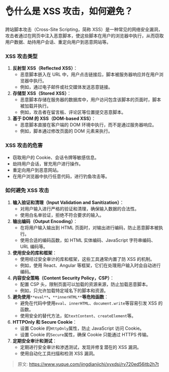 # 👌什么是 XSS 攻击，如何避免？

跨站脚本攻击（Cross-Site Scripting，简称 XSS）是一种常见的网络安全漏洞，攻击者通过在网页中注入恶意脚本，使这些脚本在用户的浏览器中执行，从而窃取用户数据、劫持用户会话、重定向用户到恶意网站等。

### XSS 攻击类型
1. **反射型 XSS（Reflected XSS）**：
    - 恶意脚本嵌入在 URL 中，用户点击链接后，脚本被服务器响应并在用户浏览器中执行。
    - 例如，通过电子邮件或社交媒体发送恶意链接。
2. **存储型 XSS（Stored XSS）**：
    - 恶意脚本存储在服务器的数据库中，用户访问包含该脚本的页面时，脚本被加载并执行。
    - 例如，攻击者在留言板、评论区等位置提交恶意脚本。
3. **基于 DOM 的 XSS（DOM-based XSS）**：
    - 恶意脚本直接在客户端的 DOM 环境中执行，而不是通过服务器响应。
    - 例如，脚本通过修改页面的 DOM 元素来执行。

### XSS 攻击的危害
+ 窃取用户的 Cookie、会话令牌等敏感信息。
+ 劫持用户会话，冒充用户进行操作。
+ 重定向用户到恶意网站。
+ 在用户浏览器中执行任意代码，进行钓鱼攻击等。

### 如何避免 XSS 攻击
1. **输入验证和清理（Input Validation and Sanitization）**：
    - 对用户输入进行严格的验证和清理，确保输入数据的合法性。
    - 使用白名单验证，拒绝不符合要求的输入。
2. **输出编码（Output Encoding）**：
    - 在将用户输入输出到 HTML 页面时，对输出进行编码，防止恶意脚本被执行。
    - 使用合适的编码函数，如 HTML 实体编码、JavaScript 字符串编码、URL 编码等。
3. **使用安全的库和框架**：
    - 使用经过安全审计的库和框架，这些工具通常内置了防 XSS 的机制。
    - 例如，使用 React、Angular 等框架，它们在处理用户输入时会自动进行编码。
4. **内容安全策略（Content Security Policy，CSP）**：
    - 配置 CSP 头，限制页面可以加载的资源来源，防止加载恶意脚本。
    - 例如，只允许加载特定域名下的脚本和资源。
5. **避免使用**`**eval**`**、**`**innerHTML**`**等危险函数**：
    - 避免在代码中使用`eval`、`innerHTML`、`document.write`等容易引发 XSS 的函数。
    - 使用安全的替代方法，如`textContent`、`createElement`等。
6. **HTTPOnly 和 Secure Cookie**：
    - 设置 Cookie 的`HttpOnly`属性，防止 JavaScript 访问 Cookie。
    - 设置 Cookie 的`Secure`属性，确保 Cookie 只能通过 HTTPS 传输。
7. **定期安全审计和测试**：
    - 定期进行安全审计和渗透测试，发现并修复潜在的 XSS 漏洞。
    - 使用自动化工具扫描和检测 XSS 漏洞。



> 原文: <https://www.yuque.com/jingdianjichi/xyxdsi/rv720ed56itb2h7t>